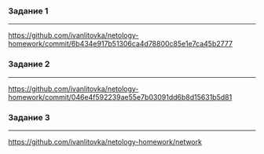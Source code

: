### Задание 1
---
<https://github.com/ivanlitovka/netology-homework/commit/6b434e917b51306ca4d78800c85e1e7ca45b2777>   

### Задание 2
---
<https://github.com/ivanlitovka/netology-homework/commit/046e4f592239ae55e7b03091dd6b8d15631b5d81>
### Задание 3
---
<https://github.com/ivanlitovka/netology-homework/network>
